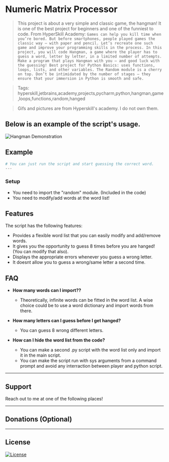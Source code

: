 # Numeric Matrix Processor

> This project is about a very simple and classic game, the hangman! It is one of the best project for beginners and one of the funniest to code. From HyperSkill Academy: ```Games can help you kill time when you’re bored. But before smartphones, people played games the classic way – with paper and pencil. Let’s recreate one such game and improve your programming skills in the process. In this project, you will code Hangman, a game where the player has to guess a word, letter by letter, in a limited number of attempts. Make a program that plays Hangman with you – and good luck with the guessing!
Best project for Python Basics: uses functions, loops, lists, and other variables. The Random module is a cherry on top. Don’t be intimidated by the number of stages – they ensure that your immersion in Python is smooth and safe.```

> Tags: hyperskill,jetbrains,academy,projects,pycharm,python,hangman,game,loops,functions,random,hanged

> Gifs and pictures are from Hyperskill's academy. I do not own them.

## Below is an example of the script's usage.

![Hangman Demonstration](https://media.giphy.com/media/ekjqtwMuhpJOsPH83W/giphy.gif)

## Example

```python
# You can just run the script and start guessing the correct word.
---
```

### Setup

- You need to import the "random" module. (Included in the code)
- You need to modify/add words at the word list!


## Features

The script has the following features:
- Provides a flexible word list that you can easily modify and add/remove words.
- It gives you the opportunity to guess 8 times before you are hanged! (You can modify that also).
- Displays the appropriate errors whenever you guess a wrong letter.
- It doesnt allow you to guess a wrong/same letter a second time.

## FAQ

- **How many words can I import??**
    - Theoretically, infinite words can be fitted in the word list. A wise choice could be to use a word dictionary and import words from there.
    
- **How many letters can I guess before I get hanged?**
    - You can guess 8 wrong different letters.

- **How can I hide the word list from the code?**
	- You can make a second .py script with the word list only and import it in the main script.
	- You can make the script run with sys arguments from a command prompt and avoid any interraction between player and python script.

---

## Support


Reach out to me at one of the following places!


---

## Donations (Optional)




---

## License

[![License](http://img.shields.io/:license-mit-blue.svg?style=flat-square)](http://badges.mit-license.org)
